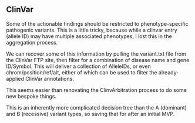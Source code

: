 ## ClinVar

Some of the actionable findings should be restricted to phenotype-specific pathogenic variants. This is a little tricky, because
while a clinvar entry (allele ID) may have multiple associated phenotypes, I lost this in the aggregation process.

We can recover some of this information by pulling the variant.txt file from the ClinVar FTP site, then filter for a combination of disease name and gene ID/Symbol. This will deliver a collection of AlleleIDs, or even chrom/position/ref/alt, either of which can be used to filter the already-applied ClinVar annotations.

This seems easier than renovating the ClinvArbitration process to do some new bespoke things.

This is an inherently more complicated decision tree than the A (dominant) and B (recessive) variant types, so saving that for after an initial MVP.

